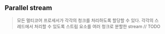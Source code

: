 ## Parallel stream
> 모든 멀티코어 프로세서가 각각의 청크를 처리하도록 할당할 수 있다. 각각의 스레드에서 처리할 수 있도록 스트림 요소를 여러 청크로 분할한 stream
// TODO